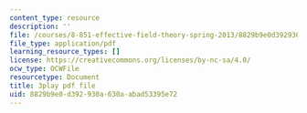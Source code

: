 ```yaml
---
content_type: resource
description: ''
file: /courses/8-851-effective-field-theory-spring-2013/8829b9e0d392930a630aabad53395e72_ogrcXqbvbL4.pdf
file_type: application/pdf
learning_resource_types: []
license: https://creativecommons.org/licenses/by-nc-sa/4.0/
ocw_type: OCWFile
resourcetype: Document
title: 3play pdf file
uid: 8829b9e0-d392-930a-630a-abad53395e72
---
```

